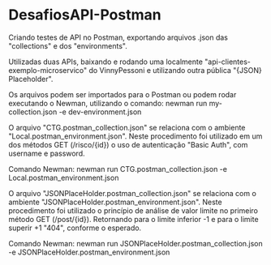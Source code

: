 # DesafiosAPI-Postman
Criando testes de API no Postman, exportando arquivos .json das "collections" e dos "environments".

Utilizadas duas APIs, baixando e rodando uma localmente "api-clientes-exemplo-microservico" do VinnyPessoni
e utilizando outra pública "{JSON} Placeholder".

Os arquivos podem ser importados para o Postman ou podem rodar executando o Newman,
utilizando o comando:
newman run my-collection.json -e dev-environment.json


O arquivo "CTG.postman_collection.json" se relaciona com o ambiente "Local.postman_environment.json".
Neste procedimento foi utilizado em um dos métodos GET (/risco/{id}) o uso de autenticação "Basic Auth", com username e password.

Comando Newman:
newman run CTG.postman_collection.json -e Local.postman_environment.json


O arquivo "JSONPlaceHolder.postman_collection.json" se relaciona com o ambiente "JSONPlaceHolder.postman_environment.json".
Neste procedimento foi utilizado o princípio de análise de valor limite no primeiro método GET (/post/{id}).
Retornando para o limite inferior -1 e para o limite superir +1 "404", conforme o esperado.

Comando Newman:
newman run JSONPlaceHolder.postman_collection.json -e JSONPlaceHolder.postman_environment.json
